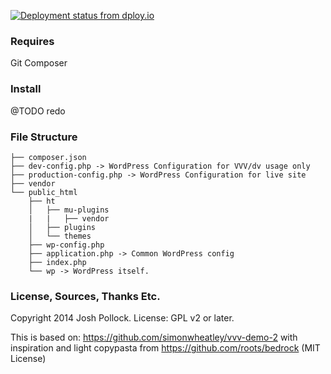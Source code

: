 [![Deployment status from dploy.io](https://holotree.dploy.io/badge/13023223949736/12812.png)](http://dploy.io)

### Requires
Git
Composer

### Install
@TODO redo

### File Structure

```
├── composer.json
├── dev-config.php -> WordPress Configuration for VVV/dv usage only
├── production-config.php -> WordPress Configuration for live site
├── vendor
└── public_html
    ├── ht
    │   ├── mu-plugins
    |   |   ├── vendor
    │   ├── plugins
    │   └── themes
    ├── wp-config.php
    ├── application.php -> Common WordPress config
    ├── index.php
    └── wp -> WordPress itself.
```

### License, Sources, Thanks Etc.
Copyright 2014 Josh Pollock.
License: GPL v2 or later.

This is based on: https://github.com/simonwheatley/vvv-demo-2 with inspiration and light copypasta from https://github.com/roots/bedrock (MIT License)
